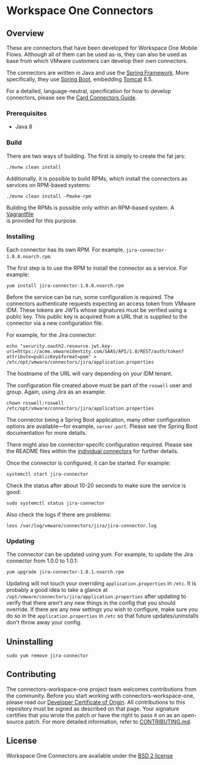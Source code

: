 # Workspace One Connectors

## Overview

These are connectors that have been developed for Workspace One Mobile Flows. Although all of them can be used as-is, 
they can also be used as base from which VMware customers can develop their own connectors.

The connectors are written in Java and use the [Spring Framework](https://spring.io/). More specifically, they use 
[Spring Boot](https://projects.spring.io/spring-boot/), embedding [Tomcat](http://tomcat.apache.org/) 8.5.

For a detailed, language-neutral, specification for how to develop connectors, please see the 
[Card Connectors Guide](https://github.com/vmwaresamples/card-connectors-guide).


### Prerequisites

* Java 8

### Build

There are two ways of building. The first is simply to create the fat jars:

    ./mvnw clean install
    
Additionally, it is possible to build RPMs, which install the connectors as services on RPM-based systems:
    
    ./mvnw clean install -Pmake-rpm

Building the RPMs is possible only within an RPM-based system. A [Vagrantfile](https://github.com/vmware/connectors-workspace-one/blob/master/Vagrantfile)   
is provided for this purpose.   

### Installing

Each connector has its own RPM. For example, `jira-connector-1.0.0.noarch.rpm`.

The first step is to use the RPM to install the connector as a service. For example:
```
yum install jira-connector-1.0.0.noarch.rpm 
```
Before the service can be run, some configuration is required. The connectors authenticate requests expecting an access token from VMware IDM. These tokens are JWTs whose signatures must be verified using a public key. This public key is acquired from a URL that is supplied to the connector via a new configuration file. 

For example, for the Jira connector:
```
echo "security.oauth2.resource.jwt.key-uri=https://acme.vmwareidentity.com/SAAS/API/1.0/REST/auth/token?attribute=publicKey&format=pem" > /etc/opt/vmware/connectors/jira/application.properties
```
The hostname of the URL will vary depending on your IDM tenant.

The configuration file created above must be part of the `roswell` user and group. Again, using Jira as an example:
```
chown roswell:roswell /etc/opt/vmware/connectors/jira/application.properties
```
The connector being a Spring Boot application, many other configuration options are available&mdash;for example, `server.port`. Please see the Spring Boot documentation for more details.

There might also be connector-specifc configuration required. Please see the README files within the [individual connectors](https://github.com/vmware/connectors-workspace-one/tree/master/connectors) for further details.

Once the connector is configured, it can be started. For example:
```
systemctl start jira-connector
```
Check the status after about 10-20 seconds to make sure the service is good:
```
sudo systemctl status jira-connector
```
Also check the logs if there are problems:
```
less /var/log/vmware/connectors/jira/jira-connector.log

```
### Updating

The connector can be updated using yum. For example, to update the Jira connector from 1.0.0 to 1.0.1:
```
yum upgrade jira-connector-1.0.1.noarch.rpm
```
Updating will not touch your overriding `application.properties` in `/etc`. It is probably a good idea to take a glance at `/opt/vmware/connectors/jira/application.properties` after updating to verify that there aren't any new things in the config that you should override. If there are any new settings you wish to configure, make sure you do so in the `application.properties` in `/etc` so that future updates/uninstalls don't throw away your config.

## Uninstalling

```
sudo yum remove jira-connector
```

## Contributing

The connectors-workspace-one project team welcomes contributions from the community. Before you start working with 
connectors-workspace-one, please read our [Developer Certificate of Origin](https://cla.vmware.com/dco). All 
contributions to this repository must be signed as described on that page. Your signature certifies that you wrote 
the patch or have the right to pass it on as an open-source patch. For more detailed information, refer 
to [CONTRIBUTING.md](CONTRIBUTING.md).

## License

Workspace One Connectors are available under the [BSD 2 license](https://github.com/vmware/connectors-workspace-one/blob/master/LICENSE.txt)
